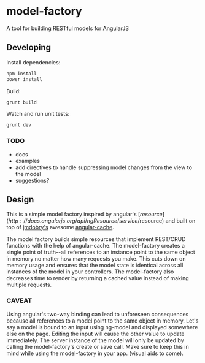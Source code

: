 # model-factory

A tool for building RESTful models for AngularJS

## Developing

Install dependencies:

```bash
npm install
bower install
```

Build:

```bash
grunt build
```

Watch and run unit tests:

```bash
grunt dev
```

### TODO

- docs
- examples
- add directives to handle suppressing model changes from the view to the model
- suggestions?

## Design

This is a simple model factory inspired by angular's
[$resource](http://docs.angularjs.org/api/ngResource/service/$resource) and
built on top of [jmdobry's](https://github.com/jmdobry) awesome
[angular-cache](https://github.com/jmdobry/angular-cache).

The model factory builds simple resources that implement REST/CRUD functions
with the help of angular-cache. The model-factory creates a single point of
truth--all references to an instance point to the same object in memory no
matter how many requests you make. This cuts down on memory usage and ensures
that the model state is identical across all instances of the model in your
controllers. The model-factory also decreases time to render by returning a
cached value instead of making multiple requests.

### CAVEAT

Using angular's two-way binding can lead to unforeseen consequences because all
references to a model point to the same object in memory. Let's say a model is
bound to an input using ng-model and displayed somewhere else on the page.
Editing the input will cause the other value to update immediately. The server
instance of the model will only be updated by calling the model-factory's
create or save call. Make sure to keep this in mind while using the
model-factory in your app.  (visual aids to come).
